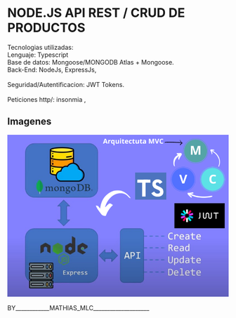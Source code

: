# NODE.JS API REST / CRUD DE PRODUCTOS


Tecnologias utilizadas:
<br>
Lenguaje: Typescript
<br>
Base de datos: Mongoose/MONGODB Atlas + Mongoose.
<br>
Back-End: NodeJs, ExpressJs,
<br>
<br>
Seguridad/Autentificacion: JWT Tokens.
<br>
<br>
Peticiones http/: insonmia ,
<br>


## Imagenes



![home](./IMG/NODE.png)

BY____________MATHIAS_MLC____________________